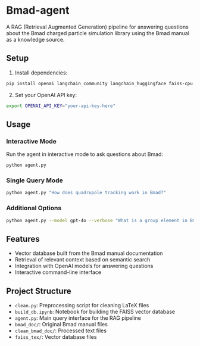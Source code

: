 # Bmad-agent

A RAG (Retrieval Augmented Generation) pipeline for answering questions about the Bmad charged particle simulation library using the Bmad manual as a knowledge source.

## Setup

1. Install dependencies:

```bash
pip install openai langchain_community langchain_huggingface faiss-cpu
```

2. Set your OpenAI API key:

```bash
export OPENAI_API_KEY="your-api-key-here"
```

## Usage

### Interactive Mode

Run the agent in interactive mode to ask questions about Bmad:

```bash
python agent.py
```

### Single Query Mode

```bash
python agent.py "How does quadrupole tracking work in Bmad?"
```

### Additional Options

```bash
python agent.py --model gpt-4o --verbose "What is a group element in Bmad?"
```

## Features

- Vector database built from the Bmad manual documentation
- Retrieval of relevant context based on semantic search
- Integration with OpenAI models for answering questions
- Interactive command-line interface

## Project Structure

- `clean.py`: Preprocessing script for cleaning LaTeX files
- `build_db.ipynb`: Notebook for building the FAISS vector database
- `agent.py`: Main query interface for the RAG pipeline
- `bmad_doc/`: Original Bmad manual files
- `clean_bmad_doc/`: Processed text files
- `faiss_tex/`: Vector database files